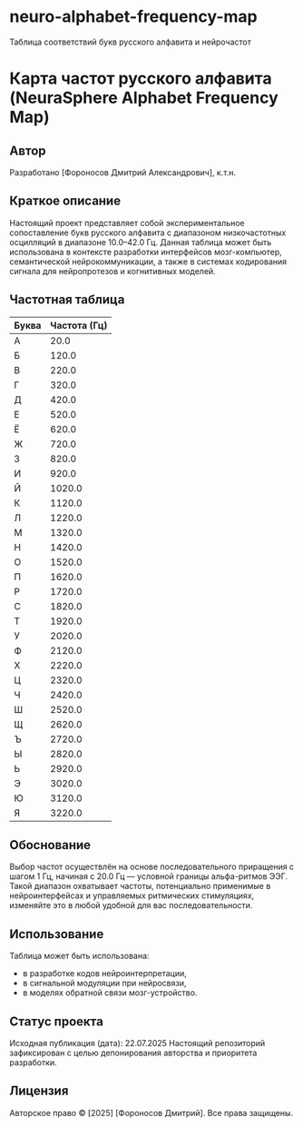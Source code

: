 # neuro-alphabet-frequency-map
Таблица соответствий букв русского алфавита и нейрочастот 
# Карта частот русского алфавита (NeuraSphere Alphabet Frequency Map)

## Автор
Разработано [Фороносов Дмитрий Александрович], к.т.н.

## Краткое описание
Настоящий проект представляет собой экспериментальное сопоставление букв русского алфавита с диапазоном низкочастотных осцилляций в диапазоне 10.0–42.0 Гц. Данная таблица может быть использована в контексте разработки интерфейсов мозг-компьютер, семантической нейрокоммуникации, а также в системах кодирования сигнала для нейропротезов и когнитивных моделей.

## Частотная таблица

| Буква | Частота (Гц) |
|-------|--------------|
| А     | 20.0         |
| Б     | 120.0         |
| В     | 220.0         |
| Г     | 320.0         |
| Д     | 420.0         |
| Е     | 520.0         |
| Ё     | 620.0         |
| Ж     | 720.0         |
| З     | 820.0         |
| И     | 920.0         |
| Й     | 1020.0         |
| К     | 1120.0         |
| Л     | 1220.0         |
| М     | 1320.0         |
| Н     | 1420.0         |
| О     | 1520.0         |
| П     | 1620.0         |
| Р     | 1720.0         |
| С     | 1820.0         |
| Т     | 1920.0         |
| У     | 2020.0         |
| Ф     | 2120.0         |
| Х     | 2220.0         |
| Ц     | 2320.0         |
| Ч     | 2420.0         |
| Ш     | 2520.0         |
| Щ     | 2620.0         |
| Ъ     | 2720.0         |
| Ы     | 2820.0         |
| Ь     | 2920.0         |
| Э     | 3020.0         |
| Ю     | 3120.0         |
| Я     | 3220.0         |

## Обоснование
Выбор частот осуществлён на основе последовательного приращения с шагом 1 Гц, начиная с 20.0 Гц — условной границы альфа-ритмов ЭЭГ. Такой диапазон охватывает частоты, потенциально применимые в нейроинтерфейсах и управляемых ритмических стимуляциях, изменяйте это в любой удобной для вас последовательности.

## Использование
Таблица может быть использована:
- в разработке кодов нейроинтерпретации,
- в сигнальной модуляции при нейросвязи,
- в моделях обратной связи мозг-устройство.
  

## Статус проекта
Исходная публикация (дата): 22.07.2025 
Настоящий репозиторий зафиксирован с целью депонирования авторства и приоритета разработки.

## Лицензия
Авторское право © [2025] [Фороносов Дмитрий]. Все права защищены.
